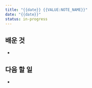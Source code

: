 ```yaml
---
title: "{{date}} {{VALUE:NOTE_NAME}}"
date: "{{date}}"
status: in-progress
---
```


## 배운 것
- 

## 다음 할 일
- 